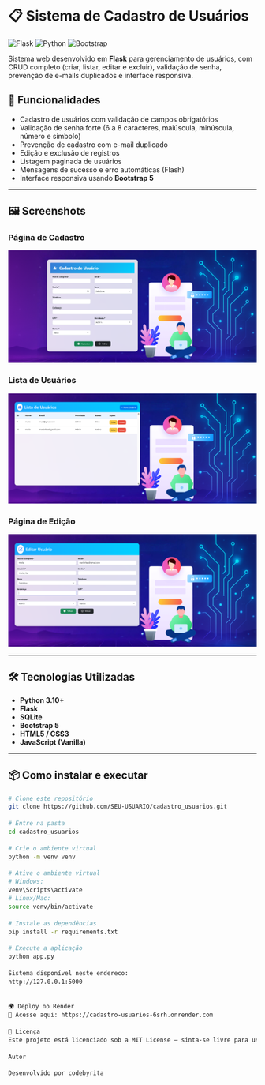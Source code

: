 # 📋 Sistema de Cadastro de Usuários

![Flask](https://img.shields.io/badge/Flask-2.0+-blue)
![Python](https://img.shields.io/badge/Python-3.10+-yellow)
![Bootstrap](https://img.shields.io/badge/Bootstrap-5-purple)

Sistema web desenvolvido em **Flask** para gerenciamento de usuários, com CRUD completo (criar, listar, editar e excluir), validação de senha, prevenção de e-mails duplicados e interface responsiva.

## 🚀 Funcionalidades
- Cadastro de usuários com validação de campos obrigatórios
- Validação de senha forte (6 a 8 caracteres, maiúscula, minúscula, número e símbolo)
- Prevenção de cadastro com e-mail duplicado
- Edição e exclusão de registros
- Listagem paginada de usuários
- Mensagens de sucesso e erro automáticas (Flash)
- Interface responsiva usando **Bootstrap 5**

---

## 🖼️ Screenshots

### Página de Cadastro
![Cadastro](docs/imagem1.png)

### Lista de Usuários
![Lista](docs/imagem2.png)

### Página de Edição
![Edição](docs/imagem3.png)

---

## 🛠️ Tecnologias Utilizadas
- **Python 3.10+**
- **Flask**
- **SQLite**
- **Bootstrap 5**
- **HTML5 / CSS3**
- **JavaScript (Vanilla)**

---

## 📦 Como instalar e executar

```bash
# Clone este repositório
git clone https://github.com/SEU-USUARIO/cadastro_usuarios.git

# Entre na pasta
cd cadastro_usuarios

# Crie o ambiente virtual
python -m venv venv

# Ative o ambiente virtual
# Windows:
venv\Scripts\activate
# Linux/Mac:
source venv/bin/activate

# Instale as dependências
pip install -r requirements.txt

# Execute a aplicação
python app.py

Sistema disponível neste endereco:
http://127.0.0.1:5000


🌍 Deploy no Render
🔗 Acesse aqui: https://cadastro-usuarios-6srh.onrender.com

📄 Licença
Este projeto está licenciado sob a MIT License — sinta-se livre para usar e modificar.# Sistema de Cadastro de Usuários

Autor

Desenvolvido por codebyrita